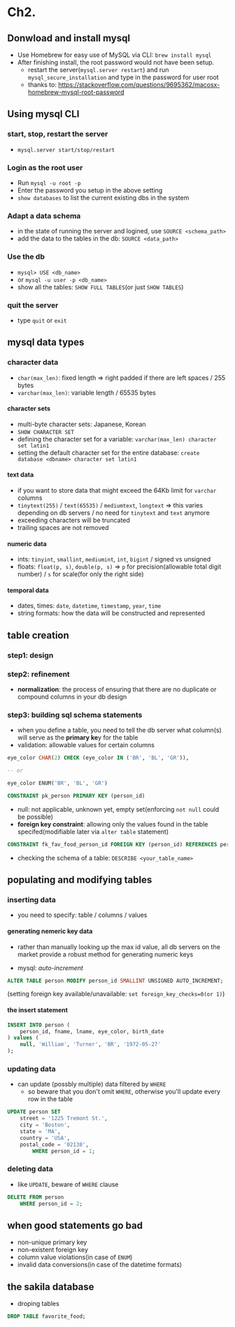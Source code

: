 # Ch2.

## Donwload and install mysql
- Use Homebrew for easy use of MySQL via CLI: `brew install mysql`
- After finishing install, the root password would not have been setup.
    - restart the server(`mysql.server restart`) and run `mysql_secure_installation` and type in the password for user root
    - thanks to: https://stackoverflow.com/questions/9695362/macosx-homebrew-mysql-root-password

## Using mysql CLI

### start, stop, restart the server
- `mysql.server start/stop/restart`

### Login as the root user
- Run `mysql -u root -p`
- Enter the password you setup in the above setting
- `show databases` to list the current existing dbs in the system

### Adapt a data schema
- in the state of running the server and logined, use `SOURCE <schema_path>`
- add the data to the tables in the db: `SOURCE <data_path>`

### Use the db
- `mysql> USE <db_name>`
- or `mysql -u user -p <db_name>`
- show all the tables: `SHOW FULL TABLES`(or just `SHOW TABLES`)

### quit the server
- type `quit` or `exit`

## mysql data types

### character data
- `char(max_len)`: fixed length => right padded if there are left spaces / 255 bytes
- `varchar(max_len)`: variable length / 65535 bytes

#### character sets
- multi-byte character sets: Japanese, Korean
- `SHOW CHARACTER SET`
- defining the character set for a variable: `varchar(max_len) character set latin1`
- setting the default character set for the entire database: `create database <dbname> character set latin1`

#### text data
- if you want to store data that might exceed the 64Kb limit for `varchar` columns
- `tinytext(255)` / `text(65535)` / `mediumtext`, `longtext` => this varies depending on db servers / no need for `tinytext` and `text` anymore
- exceeding characters will be truncated
- trailing spaces are not removed

#### numeric data
- ints: `tinyint`, `smallint`, `mediumint`, `int`, `bigint` / signed vs unsigned
- floats: `float(p, s)`, `double(p, s)` => `p` for precision(allowable total digit number) / `s` for scale(for only the right side)

#### temporal data
- dates, times: `date`, `datetime`, `timestamp`, `year`, `time`
- string formats: how the data will be constructed and represented

## table creation

### step1: design

### step2: refinement
- **normalization**: the process of ensuring that there are no duplicate or compound columns in your db design

### step3: building sql schema statements
- when you define a table, you need to tell the db server what column(s) will serve as the **primary ke**y for the table
- validation: allowable values for certain columns

```sql
eye_color CHAR(2) CHECK (eye_color IN ('BR', 'BL', 'GR')),

-- or 

eye_color ENUM('BR', 'BL', 'GR')

CONSTRAINT pk_person PRIMARY KEY (person_id)
```

- null: not applicable, unknown yet, empty set(enforcing `not null` could be possible)
- **foreign key constraint**: allowing only the values found in the table specifed(modifiable later via `alter table` statement)

```sql
CONSTRAINT fk_fav_food_person_id FOREIGN KEY (person_id) REFERENCES person (person_id)
```

- checking the schema of a table: `DESCRIBE <your_table_name>`

## populating and modifying tables

### inserting data
- you need to specify: table / columns / values

#### generating nemeric key data
- rather than manually looking up the max id value, 
all db servers on the market provide a robust method for generating numeric keys

- mysql: *auto-increment*

```sql
ALTER TABLE person MODIFY person_id SMALLINT UNSIGNED AUTO_INCREMENT;
```
(setting foreign key available/unavailable: `set foreign_key_checks=0(or 1)`)

#### the insert statement

```sql
INSERT INTO person (
    person_id, fname, lname, eye_color, birth_date
) values (
    null, 'William', 'Turner', 'BR', '1972-05-27'
);
```

### updating data
- can update (possbly multiple) data filtered by `WHERE`
    - so beware that you don't omit `WHERE`, otherwise you'll update every row in the table

```sql
UPDATE person SET 
    street = '1225 Tremont St.',
    city = 'Boston',
    state = 'MA',
    country = 'USA',
    postal_code = '02138',
        WHERE person_id = 1;    
```

### deleting data
- like `UPDATE`, beware of `WHERE` clause

```sql
DELETE FROM person
    WHERE person_id = 2;
```

## when good statements go bad

- non-unique primary key
- non-existent foreign key
- column value violations(in case of `ENUM`)
- invalid data conversions(in case of the datetime formats)

## the sakila database
- droping tables

```sql
DROP TABLE favorite_food;
```